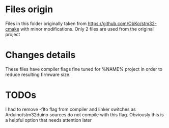 # Files origin

Files in this folder originally taken from https://github.com/ObKo/stm32-cmake with minor modifications.
Only 2 files are used from the original project

# Changes details

These files have compiler flags fine tuned for %NAME% project in order to reduce resulting firmware size.


# TODOs

I had to remove -flto flag from compiler and linker switches as Arduino/stm32duino sources do not compile with this flag.
Obviously this is a helpful option that needs attention later
